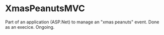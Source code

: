 # XmasPeanutsMVC
Part of an application (ASP.Net) to manage an "xmas peanuts" event. Done as an execice. Ongoing.
